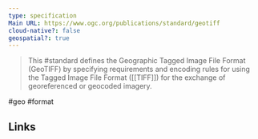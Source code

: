 ```yaml
---
type: specification
Main URL: https://www.ogc.org/publications/standard/geotiff
cloud-native?: false
geospatial?: true
---
```

> This #standard defines the Geographic Tagged Image File Format (GeoTIFF) by specifying requirements and encoding rules for using the Tagged Image File Format ([[TIFF]]) for the exchange of georeferenced or geocoded imagery.

#geo #format 

Links
- 
